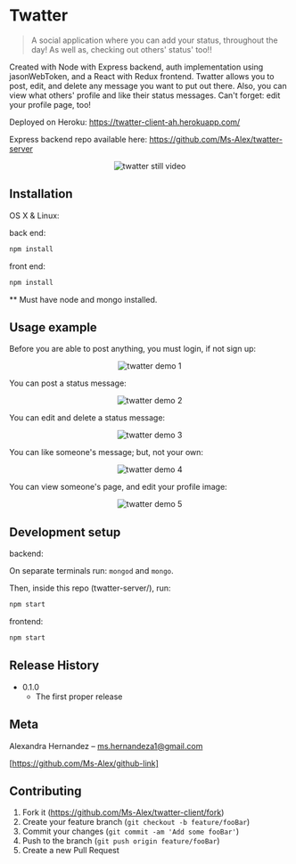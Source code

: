 # Twatter
> A social application where you can add your status, throughout the day! As well as, checking out others' status' too!!

Created with Node with Express backend, auth implementation using jasonWebToken, and a React with Redux frontend. Twatter allows you to post, edit, and delete any message you want to put out there. Also, you can view what others' profile and like their status messages. Can't forget: edit your profile page, too!

Deployed on Heroku: https://twatter-client-ah.herokuapp.com/

Express backend repo available here: https://github.com/Ms-Alex/twatter-server

<p align="center">
<img src="https://media.giphy.com/media/9zZKRCMpAuFLphtPgE/giphy.gif" alt="twatter still video">
</p>


## Installation

OS X & Linux:

back end:
```sh
npm install
```

front end:
```sh
npm install
```

** Must have node and mongo installed.

## Usage example

Before you are able to post anything, you must login, if not sign up: 

<p align="center">
<img src="https://media.giphy.com/media/620s9Zl7ROQClqyMSJ/giphy.gif" alt="twatter demo 1">
</p>


You can post a status message:

<p align="center">
<img src="https://media.giphy.com/media/byA9kaRwtDE4EyMR9w/giphy.gif" alt="twatter demo 2">
</p>


You can edit and delete a status message:

<p align="center">
<img src="https://media.giphy.com/media/14OwlZOprULws4oFfv/giphy.gif" alt="twatter demo 3">
</p>

You can like someone's message; but, not your own:

<p align="center">
<img src="https://media.giphy.com/media/1lxkgncILptIxsTaT0/giphy.gif" alt="twatter demo 4">
</p>

You can view someone's page, and edit your profile image:

<p align="center">
<img src="https://media.giphy.com/media/1lvoupVws7UQgOf3Fn/giphy.gif" alt="twatter demo 5">
</p>


## Development setup

backend:

On separate terminals run: `mongod` and `mongo`.

Then, inside this repo (twatter-server/), run:
```sh
npm start
```

frontend:
```sh
npm start
```

## Release History

* 0.1.0
    * The first proper release

## Meta

Alexandra Hernandez – ms.hernandeza1@gmail.com

[https://github.com/Ms-Alex/github-link]

## Contributing

1. Fork it (<https://github.com/Ms-Alex/twatter-client/fork>)
2. Create your feature branch (`git checkout -b feature/fooBar`)
3. Commit your changes (`git commit -am 'Add some fooBar'`)
4. Push to the branch (`git push origin feature/fooBar`)
5. Create a new Pull Request
